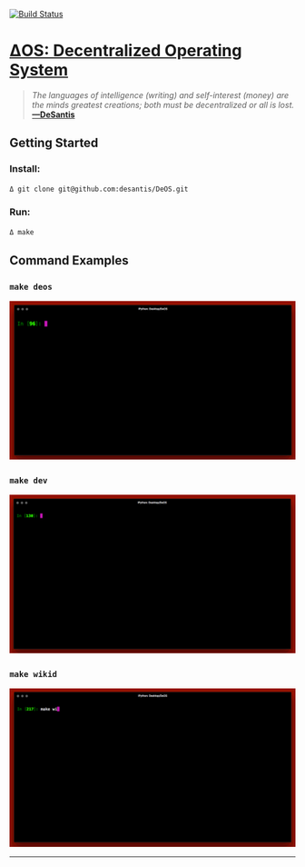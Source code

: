 [![Build Status](https://travis-ci.org/DeSantisInc/DeOS.svg?branch=atd-travis-release)](https://travis-ci.org/DeSantisInc/DeOS)

# [ΔOS: Decentralized Operating System](https://www.desantis.io)

> *The languages of intelligence (writing) and self-interest (money) are the*
> *minds greatest creations; both must be decentralized or all is lost.*
> **[—DeSantis](https://twitter.com/desantis/status/795023340704595968)**

## Getting Started

### Install:

```sh
Δ git clone git@github.com:desantis/DeOS.git
```

### Run:

```sh
Δ make
```

## Command Examples

### `make deos`

![make-deos](https://github.com/DeSantisInc/DeOS/raw/atd-travis-release/var/github/deos-tty-make-deos.gif)

### `make dev`

![make-dev](https://github.com/DeSantisInc/DeOS/raw/atd-travis-release/var/github/deos-tty-make-dev.gif)

### `make wikid`

![make-wikid](https://github.com/DeSantisInc/DeOS/raw/atd-travis-release/var/github/deos-tty-make-wikid.gif)

---
